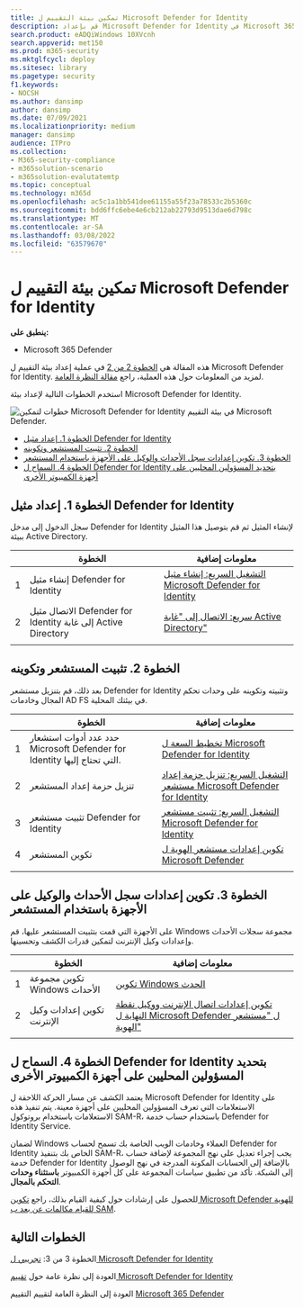 ```yaml
---
title: تمكين بيئة التقييم ل Microsoft Defender for Identity
description: قم بإعداد Microsoft Defender for Identity في Microsoft 365 Defender تجريبية أو بيئة تجريبية عن طريق تثبيت & المستشعر واكتشاف المسؤولين المحليين على أجهزة الكمبيوتر الأخرى.
search.product: eADQiWindows 10XVcnh
search.appverid: met150
ms.prod: m365-security
ms.mktglfcycl: deploy
ms.sitesec: library
ms.pagetype: security
f1.keywords:
- NOCSH
ms.author: dansimp
author: dansimp
ms.date: 07/09/2021
ms.localizationpriority: medium
manager: dansimp
audience: ITPro
ms.collection:
- M365-security-compliance
- m365solution-scenario
- m365solution-evalutatemtp
ms.topic: conceptual
ms.technology: m365d
ms.openlocfilehash: ac5c1a1bb541dee61155a55f23a78533c2b5360c
ms.sourcegitcommit: bdd6ffc6ebe4e6cb212ab22793d9513dae6d798c
ms.translationtype: MT
ms.contentlocale: ar-SA
ms.lasthandoff: 03/08/2022
ms.locfileid: "63579670"
---
```

# <a name="enable-the-evaluation-environment-for-microsoft-defender-for-identity"></a>تمكين بيئة التقييم ل Microsoft Defender for Identity

**ينطبق على:**
- Microsoft 365 Defender

هذه المقالة هي [الخطوة 2 من 2](eval-defender-identity-overview.md) في عملية إعداد بيئة التقييم ل Microsoft Defender for Identity. لمزيد من المعلومات حول هذه العملية، راجع [مقالة النظرة العامة](eval-defender-identity-overview.md).

استخدم الخطوات التالية لإعداد بيئة Microsoft Defender for Identity. 

![خطوات لتمكين Microsoft Defender for Identity في بيئة التقييم Microsoft Defender.](../../media/defender/m365-defender-identity-eval-enable-steps.png)

- [الخطوة 1. إعداد مثيل Defender for Identity](#step-1-set-up-the-defender-for-identity-instance)
- [الخطوة 2. تثبيت المستشعر وتكوينه](#step-2-install-and-configure-the-sensor)
- [الخطوة 3. تكوين إعدادات سجل الأحداث والوكيل على الأجهزة باستخدام المستشعر](#step-3-configure-event-log-and-proxy-settings-on-machines-with-the-sensor)
- [الخطوة 4. السماح ل Defender for Identity بتحديد المسؤولين المحليين على أجهزة الكمبيوتر الأخرى](#step-4-allow-defender-for-identity-to-identify-local-admins-on-other-computers)

## <a name="step-1-set-up-the-defender-for-identity-instance"></a>الخطوة 1. إعداد مثيل Defender for Identity

سجل الدخول إلى مدخل Defender for Identity لإنشاء المثيل ثم قم بتوصيل هذا المثيل ببيئة Active Directory. 

|  |الخطوة     |معلومات إضافية  |
|---------|---------|---------|
|1     | إنشاء مثيل Defender for Identity        | [التشغيل السريع: إنشاء مثيل Microsoft Defender for Identity](/defender-for-identity/install-step1)        |
|2     | الاتصال مثيل Defender for Identity إلى غابة Active Directory   | [سريع: الاتصال إلى "غابة Active Directory"](/defender-for-identity/install-step2)  |
| | |

## <a name="step-2-install-and-configure-the-sensor"></a>الخطوة 2. تثبيت المستشعر وتكوينه

بعد ذلك، قم بتنزيل مستشعر Defender for Identity وتثبيته وتكوينه على وحدات تحكم المجال وخادمات AD FS في بيئتك المحلية.

|  |الخطوة     |معلومات إضافية  |
|---------|---------|---------|
|1     | حدد عدد أدوات استشعار Microsoft Defender for Identity التي تحتاج إليها.        | [تخطيط السعة ل Microsoft Defender for Identity](/defender-for-identity/capacity-planning)   |
|2     | تنزيل حزمة إعداد المستشعر  |  [التشغيل السريع: تنزيل حزمة إعداد مستشعر Microsoft Defender for Identity](/defender-for-identity/install-step3)   |
|3     | تثبيت مستشعر Defender for Identity    |  [التشغيل السريع: تثبيت مستشعر Microsoft Defender for Identity](/defender-for-identity/install-step4)       |
|4     | تكوين المستشعر       |  [تكوين إعدادات مستشعر الهوية ل Microsoft Defender ](/defender-for-identity/install-step5)   |
|   |         |         |

## <a name="step-3-configure-event-log-and-proxy-settings-on-machines-with-the-sensor"></a>الخطوة 3. تكوين إعدادات سجل الأحداث والوكيل على الأجهزة باستخدام المستشعر

على الأجهزة التي قمت بتثبيت المستشعر عليها، قم Windows مجموعة سجلات الأحداث وإعدادات وكيل الإنترنت لتمكين قدرات الكشف وتحسينها.

|  |الخطوة     |معلومات إضافية  |
|---------|---------|---------|
|1     | تكوين مجموعة Windows الأحداث         | [تكوين Windows الحدث](/defender-for-identity/configure-windows-event-collection)        |
|2     | تكوين إعدادات وكيل الإنترنت        | [تكوين إعدادات اتصال الإنترنت ووكيل نقطة النهاية ل Microsoft Defender ل "مستشعر الهوية"](/defender-for-identity/configure-proxy)        |
|   |         |         |

## <a name="step-4-allow-defender-for-identity-to-identify-local-admins-on-other-computers"></a>الخطوة 4. السماح ل Defender for Identity بتحديد المسؤولين المحليين على أجهزة الكمبيوتر الأخرى

يعتمد الكشف عن مسار الحركة اللاحقة ل Microsoft Defender for Identity على الاستعلامات التي تعرف المسؤولين المحليين على أجهزة معينة. يتم تنفيذ هذه الاستعلامات باستخدام بروتوكول SAM-R، باستخدام حساب خدمة Defender for Identity Service. 

لضمان Windows العملاء وخادمات الويب الخاصة بك تسمح لحساب Defender for Identity الخاص بك بتنفيذ SAM-R، يجب إجراء تعديل على نهج المجموعة لإضافة حساب خدمة Defender for Identity بالإضافة إلى الحسابات المكونة المدرجة في نهج الوصول إلى الشبكة. تأكد من تطبيق سياسات المجموعة على كل أجهزة الكمبيوتر **باستثناء وحدات التحكم بالمجال**.

للحصول على إرشادات حول كيفية القيام بذلك، راجع [تكوين Microsoft Defender للهوية للقيام مكالمات عن بعد ب SAM](/defender-for-identity/install-step8-samr). 

## <a name="next-steps"></a>الخطوات التالية

الخطوة 3 من 3: [تجريبي ل Microsoft Defender for Identity](eval-defender-identity-pilot.md)

العودة إلى نظرة عامة حول [تقييم Microsoft Defender for Identity](eval-defender-identity-overview.md)

العودة إلى النظرة العامة لتقييم التقييم [Microsoft 365 Defender](eval-overview.md)
